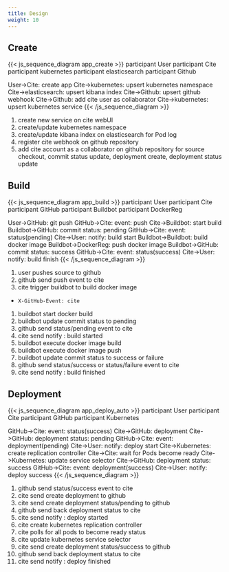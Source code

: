 ```yaml
---
title: Design
weight: 10
---
```

## Create
{{< js_sequence_diagram app_create >}}
participant User
participant Cite
participant kubernetes
participant elasticsearch
participant Github

User->Cite: create app
Cite->kubernetes: upsert kubernetes namespace
Cite->elasticsearch: upsert kibana index
Cite->Github: upsert github webhook
Cite->Github: add cite user as collaborator
Cite->kubernetes: upsert kubernetes service
{{< /js_sequence_diagram >}}

1. create new service on cite webUI
1. create/update kubernetes namespace
1. create/update kibana index on elasticsearch for Pod log
1. register cite webhook on github repository
1. add cite account as a collaborator on github repository for source checkout, commit status update, deployment create, deployment status update

## Build

{{< js_sequence_diagram app_build >}}
participant User
participant Cite
participant GitHub
participant Buildbot
participant DockerReg

User->GitHub: git push
GitHub->Cite: event: push
Cite->Buildbot: start build
Buildbot->GitHub: commit status: pending
GitHub->Cite: event: status(pending)
Cite->User: notify: build start
Buildbot->Buildbot: build docker image
Buildbot->DockerReg: push docker image
Buildbot->GitHub: commit status: success
GitHub->Cite: event: status(success)
Cite->User: notify: build finish
{{< /js_sequence_diagram >}}

1. user pushes source to github
1. github send push event to cite
1. cite trigger buildbot to build docker image
  * `X-GitHub-Event: cite`
1. buildbot start docker build
1. buildbot update commit status to pending
1. github send status/pending event to cite
1. cite send notify : build started
1. buildbot execute docker image build
1. buildbot execute docker image push
1. buildbot update commit status to success or failure
1. github send status/success or status/failure event to cite
1. cite send notify : build finished



## Deployment

{{< js_sequence_diagram app_deploy_auto >}}
participant User
participant Cite
participant GitHub
participant Kubernetes

GitHub->Cite: event: status(success)
Cite->GitHub: deployment
Cite->GitHub: deployment status: pending
GitHub->Cite: event: deployment(pending)
Cite->User: notify: deploy start
Cite->Kubernetes: create replication controller
Cite->Cite: wait for Pods become ready
Cite->Kubernetes: update service selector
Cite->GitHub: deployment status: success
GitHub->Cite: event: deployment(success)
Cite->User: notify: deploy success
{{< /js_sequence_diagram >}}

1. github send status/success event to cite
1. cite send create deployment to github
1. cite send create deployment status/pending to github
1. github send back deployment status to cite
1. cite send notify : deploy started
1. cite create kubernetes replication controller
1. cite polls for all pods to become ready status
1. cite update kubernetes service selector
1. cite send create deployment status/success to github
1. github send back deployment status to cite
1. cite send notify : deploy finished
